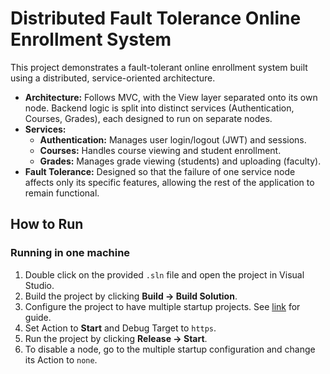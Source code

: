 # Distributed Fault Tolerance Online Enrollment System
This project demonstrates a fault-tolerant online enrollment system built using a distributed, service-oriented architecture.

* **Architecture:** Follows MVC, with the View layer separated onto its own node. Backend logic is split into distinct services (Authentication, Courses, Grades), each designed to run on separate nodes.
* **Services:**
    * **Authentication:** Manages user login/logout (JWT) and sessions.
    * **Courses:** Handles course viewing and student enrollment.
    * **Grades:** Manages grade viewing (students) and uploading (faculty).
* **Fault Tolerance:** Designed so that the failure of one service node affects only its specific features, allowing the rest of the application to remain functional.

## How to Run
### Running in one machine
1. Double click on the provided `.sln` file and open the project in Visual Studio.
2. Build the project by clicking **Build → Build Solution**.
3. Configure the project to have multiple startup projects. See [link](https://learn.microsoft.com/en-us/visualstudio/ide/how-to-set-multiple-startup-projects?view=vs-2022) for guide.
4. Set Action to **Start** and Debug Target to `https`.
5. Run the project by clicking **Release → Start**.
6. To disable a node, go to the multiple startup configuration and change its Action to `none`.
